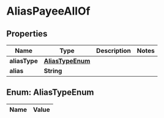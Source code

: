

# AliasPayeeAllOf

## Properties

Name | Type | Description | Notes
------------ | ------------- | ------------- | -------------
**aliasType** | [**AliasTypeEnum**](#AliasTypeEnum) |  | 
**alias** | **String** |  | 


## Enum: AliasTypeEnum

Name | Value
---- | -----




